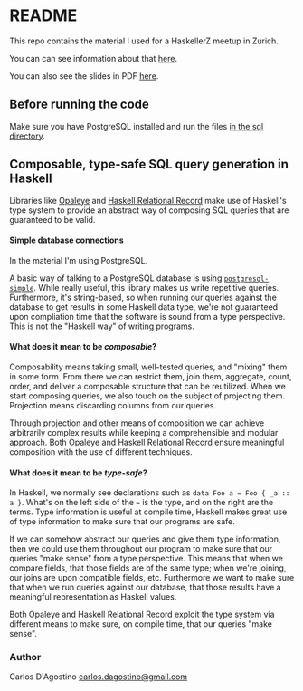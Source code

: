 README
======

This repo contains the material I used for a HaskellerZ meetup in Zurich.

You can can see information about that [here](https://www.meetup.com/HaskellerZ/events/230150627/).

You can also see the slides in PDF [here](slides/slides.pdf).

## Before running the code

Make sure you have PostgreSQL installed and run the files [in the sql directory](code/sql/).

## Composable, type-safe SQL query generation in Haskell

Libraries like [Opaleye](https://github.com/tomjaguarpaw/haskell-opaleye/) and
[Haskell Relational Record](https://github.com/khibino/haskell-relational-record)
make use of Haskell's type system to provide an abstract way of composing SQL
queries that are guaranteed to be valid.

#### Simple database connections

In the material I'm using PostgreSQL.

A basic way of talking to a PostgreSQL database is using
[`postgresql-simple`](https://hackage.haskell.org/package/postgresql-simple).
While really useful, this library makes us write repetitive queries.
Furthermore, it's string-based, so when running our queries against the
database to get results in some Haskell data type, we're not guaranteed upon
compliation time that the software is sound from a type perspective.
This is not the "Haskell way" of writing programs.

#### What does it mean to be _composable_?

Composability means taking small, well-tested queries, and "mixing" them in
some form. From there we can restrict them, join them, aggregate, count,
order, and deliver a composable structure that can be reutilized.
When we start composing queries, we also touch on the subject of projecting
them. Projection means discarding columns from our queries.

Through projection and other means of composition we can achieve arbitrarily
complex results while keeping a comprehensible and modular approach. Both
Opaleye and Haskell Relational Record ensure meaningful composition
with the use of different techniques.

#### What does it mean to be _type-safe_?

In Haskell, we normally see declarations such as
`data Foo a = Foo { _a :: a }`. What's on the left side of the `=` is the
type, and on the right are the terms. Type information is useful at compile
time, Haskell makes great use of type information to make sure that our
programs are safe.

If we can somehow abstract our queries and give them type information, then we
could use them throughout our program to make sure that our queries
"make sense" from a type perspective. This means that when we compare fields,
that those fields are of the same type; when we're joining, our joins are upon
compatible fields, etc. Furthermore we want to make sure that when we run
queries against our database, that those results have a meaningful
representation as Haskell values.

Both Opaleye and Haskell Relational Record exploit the type system via
different means to make sure, on compile time, that our queries "make sense".

### Author

Carlos D'Agostino <carlos.dagostino@gmail.com>

